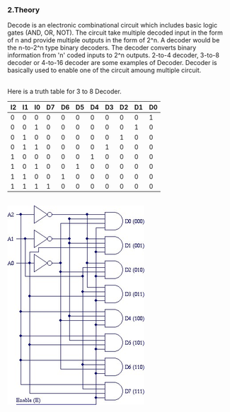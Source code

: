 <h3><b>2.Theory</b></h3>
<p>Decode is an electronic combinational circuit which includes basic logic gates (AND, OR, NOT). The circuit take multiple decoded input in the form of n and provide multiple outputs in the form of 2^n. A decoder would be the n-to-2^n type binary decoders. The decoder converts binary information from 'n' coded inputs to 2^n outputs. 2-to-4 decoder, 3-to-8 decoder or 4-to-16 decoder are some examples of Decoder. Decoder is basically used to enable one of the circuit amoung multiple circuit.</p>
<br>
Here is a truth table for 3 to 8 Decoder.<br>

I2	| I1 | I0 |	D7 |	D6 |	D5 |	D4 |	D3 |	D2 |	D1 |	D0 |
:--|:--|:--|:--|:--|:--|:--|:--|:--|:--|:--|
0	|0	|0	|0	|0|	0|	0	|0|	0|	0	|1|
0	|0	|1	|0	|0|	0|	0	|0|	0|	1 |0|
0	|1	|0	|0	|0|	0|	0	|0|	1|	0	|0|
0	|1	|1	|0	|0|	0|	0	|1|	0|	0	|0|
1|0	|0	|0	|0|	0|	1	|0|	0|	0	|0|
1	|0	|1	|0	|0|	1|	0	|0|	0|	0	|0|
1	|1	|0	|0	|1|	0|	0	|0|	0|	0	|0|
1	|1	|1	|1	|0|	0|	0	|0|	0|	0	|0|
<br>
<img src="images/CDiagram.jpg">

